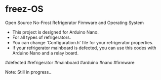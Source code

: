 # freez-OS
Open Source No-Frost Refrigerator Firmware and Operating System

- This project is designed for Arduino Nano. 
- For all types of refrigerators. 
- You can change 'Configuration.h' file for your refrigerator properties.
- If your refrigerator mainboard is defected, you can use this codes with Arduino Nano and a relay board.

#defected #refrigerator #mainboard #arduino #nano #firmware

Note: Still in progress..


